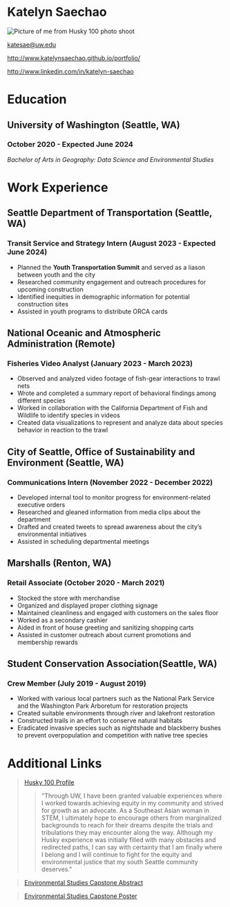 # Katelyn Saechao

![Picture of me from Husky 100 photo shoot](https://uw-s3-cdn.s3.us-west-2.amazonaws.com/wp-content/uploads/sites/124/2023/04/17130748/Katelyn-Saechao_20230328-1022-200x300.jpg)

katesae@uw.edu

http://www.katelynsaechao.github.io/portfolio/

http://www.linkedin.com/in/katelyn-saechao


# Education

## University of Washington (Seattle, WA)

### October 2020 - Expected June 2024

*Bachelor of Arts in Geography: Data Science and Environmental Studies*


# Work Experience

## Seattle Department of Transportation (Seattle, WA)

### **Transit Service and Strategy Intern** (August 2023 - Expected June 2024)

- Planned the **Youth Transportation Summit** and served as a liason between youth and the city
- Researched community engagement and outreach procedures for upcoming construction
- Identified inequities in demographic information for potential construction sites
- Assisted in youth programs to distribute ORCA cards


## National Oceanic and Atmospheric Administration (Remote)

### **Fisheries Video Analyst** (January 2023 - March 2023)

- Observed and analyzed video footage of fish-gear interactions to trawl nets
- Wrote and completed a summary report of behavioral findings among different species
- Worked in collaboration with the California Department of Fish and Wildlife to identify species in videos
- Created data visualizations to represent and analyze data about species behavior in reaction to the trawl


## City of Seattle, Office of Sustainability and Environment (Seattle, WA)

### **Communications Intern** (November 2022 - December 2022)

- Developed internal tool to monitor progress for environment-related executive orders 
- Researched and gleaned information from media clips about the department
- Drafted and created tweets to spread awareness about the city’s environmental initiatives
- Assisted in scheduling departmental meetings


## Marshalls (Renton, WA)

### **Retail Associate** (October 2020 - March 2021)

- Stocked the store with merchandise
- Organized and displayed proper clothing signage
- Maintained cleanliness and engaged with customers on the sales floor
- Worked as a secondary cashier
- Aided in front of house greeting and sanitizing shopping carts
- Assisted in customer outreach about current promotions and membership rewards


## Student Conservation Association(Seattle, WA)

### **Crew Member** (July 2019 - August 2019)

- Worked with various local partners such as the National Park Service and the Washington Park Arboretum for restoration projects
- Created suitable environments through river and lakefront restoration 
- Constructed trails in an effort to conserve natural habitats 
- Eradicated invasive species such as nightshade and blackberry bushes to prevent overpopulation and competition with native tree species


# Additional Links

>[Husky 100 Profile](https://www.washington.edu/husky100/#name=katelyn-saechao)
>> "Through UW, I have been granted valuable experiences where I worked towards achieving equity in my community and strived for growth as an advocate. As a Southeast Asian woman in STEM, I ultimately hope to encourage others from marginalized backgrounds to reach for their dreams despite the trials and tribulations they may encounter along the way. Although my Husky experience was initially filled with many obstacles and redirected paths, I can say with certainty that I am finally where I belong and I will continue to fight for the equity and environmental justice that my south Seattle community deserves."

>[Environmental Studies Capstone Abstract](http://www.univ2.edu)

>[Environmental Studies Capstone Poster](https://envstudies.uw.edu/wp-content/uploads/sites/6/2023/05/Saechao_Final-Presentation-Poster.pdf)

